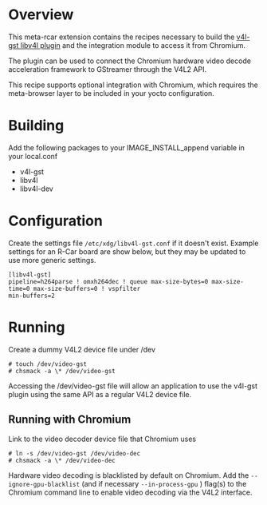 Overview
========

This meta-rcar extension contains the recipes necessary to build the
[v4l-gst libv4l plugin](https://github.com/igel-oss/v4l-gst)
and the integration module to access it from Chromium.

The plugin can be used to connect the Chromium hardware video decode
acceleration framework to GStreamer through the V4L2 API.

This recipe supports optional integration with Chromium, which requires the
meta-browser layer to be included in your yocto configuration.

Building
========

Add the following packages to your IMAGE_INSTALL_append variable in your local.conf
* v4l-gst
* libv4l
* libv4l-dev

Configuration
=============

Create the settings file ```/etc/xdg/libv4l-gst.conf``` if it doesn't exist. Example settings for an R-Car board are show below, but they may be updated to use more generic settings.

```
[libv4l-gst]
pipeline=h264parse ! omxh264dec ! queue max-size-bytes=0 max-size-time=0 max-size-buffers=0 ! vspfilter
min-buffers=2
```

Running
=======

Create a dummy V4L2 device file under /dev

```
# touch /dev/video-gst
# chsmack -a \* /dev/video-gst
```
Accessing the /dev/video-gst file will allow an application to use the v4l-gst plugin
using the same API as a regular V4L2 device file.

Running with Chromium
---------------------

Link to the video decoder device file that Chromium uses

```
# ln -s /dev/video-gst /dev/video-dec
# chsmack -a \* /dev/video-dec
```

Hardware video decoding is blacklisted by default on Chromium. Add the ```--ignore-gpu-blacklist``` (and if necessary ```--in-process-gpu``` ) flag(s)
to the Chromium command line to enable video decoding via the V4L2 interface.
